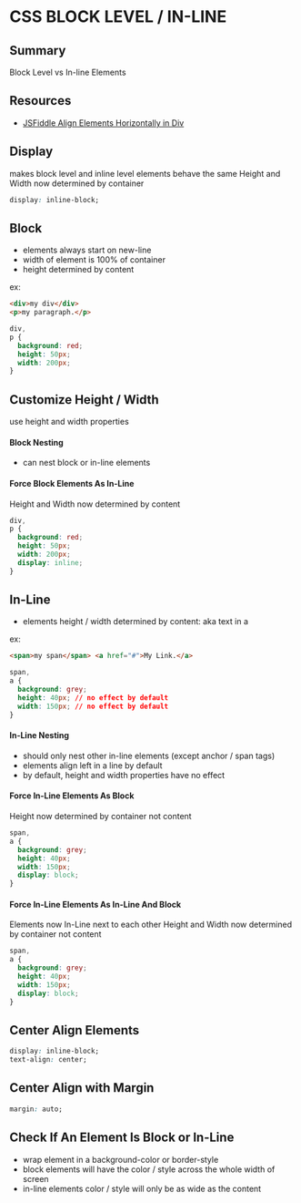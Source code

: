 # CSS BLOCK LEVEL / IN-LINE

## Summary

Block Level vs In-line Elements

## Resources

- [JSFiddle Align Elements Horizontally in Div](http://jsfiddle.net/BJxKM/1/)

## Display

makes block level and inline level elements behave the same
Height and Width now determined by container

```css
display: inline-block;
```

## Block

- elements always start on new-line
- width of element is 100% of container
- height determined by content

ex:

```html
<div>my div</div>
<p>my paragraph.</p>
```

```css
div,
p {
  background: red;
  height: 50px;
  width: 200px;
}
```

## Customize Height / Width

use height and width properties

#### Block Nesting

- can nest block or in-line elements

#### Force Block Elements As In-Line

Height and Width now determined by content

```css
div,
p {
  background: red;
  height: 50px;
  width: 200px;
  display: inline;
}
```

## In-Line

- elements height / width determined by content: aka text in a <span />

ex:

```html
<span>my span</span> <a href="#">My Link.</a>
```

```css
span,
a {
  background: grey;
  height: 40px; // no effect by default
  width: 150px; // no effect by default
}
```

#### In-Line Nesting

- should only nest other in-line elements (except anchor / span tags)
- elements align left in a line by default
- by default, height and width properties have no effect

#### Force In-Line Elements As Block

Height now determined by container not content

```css
span,
a {
  background: grey;
  height: 40px;
  width: 150px;
  display: block;
}
```

#### Force In-Line Elements As In-Line And Block

Elements now In-Line next to each other
Height and Width now determined by container not content

```css
span,
a {
  background: grey;
  height: 40px;
  width: 150px;
  display: block;
}
```

## Center Align Elements

```css
display: inline-block;
text-align: center;
```

## Center Align with Margin

```css
margin: auto;
```

## Check If An Element Is Block or In-Line

- wrap element in a background-color or border-style
- block elements will have the color / style across the whole width of screen
- in-line elements color / style will only be as wide as the content
